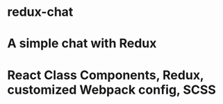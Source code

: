 # redux-chat
# A simple chat with Redux
# React Class Components, Redux, customized Webpack config, SCSS
